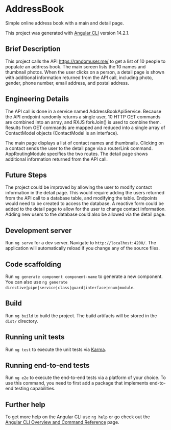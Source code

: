 # AddressBook

Simple online address book with a main and detail page.

This project was generated with [Angular CLI](https://github.com/angular/angular-cli) version 14.2.1.

## Brief Description

This project calls the API https://randomuser.me/ to get a list of 10 people to populate an address book. The main screen lists the 10 names and thumbnail photos. When the user clicks on a person, a detail page is shown with additional information returned from the API call, including photo, gender, phone number, email address, and postal address.

## Engineering Details

The API call is done in a service named AddressBookApiService. Because the API endpoint randomly returns a single user, 10 HTTP GET commands are combined into an array, and RXJS forkJoin() is used to combine them. Results from GET commands are mapped and reduced into a single array of ContactModel objects (ContactModel is an interface).

The main page displays a list of contact names and thumbnails. Clicking on a contact sends the user to the detail page via a routerLink command. AppRoutingModule specifies the two routes. The detail page shows additional information returned from the API call.

## Future Steps

The project could be improved by allowing the user to modify contact information in the detail page. This would require adding the users returned from the API call to a database table, and modifying the table. Endpoints would need to be created to access the database. A reactive form could be added to the detail page to allow for the user to change contact information. Adding new users to the database could also be allowed via the detail page. 

## Development server

Run `ng serve` for a dev server. Navigate to `http://localhost:4200/`. The application will automatically reload if you change any of the source files.

## Code scaffolding

Run `ng generate component component-name` to generate a new component. You can also use `ng generate directive|pipe|service|class|guard|interface|enum|module`.

## Build

Run `ng build` to build the project. The build artifacts will be stored in the `dist/` directory.

## Running unit tests

Run `ng test` to execute the unit tests via [Karma](https://karma-runner.github.io).

## Running end-to-end tests

Run `ng e2e` to execute the end-to-end tests via a platform of your choice. To use this command, you need to first add a package that implements end-to-end testing capabilities.

## Further help

To get more help on the Angular CLI use `ng help` or go check out the [Angular CLI Overview and Command Reference](https://angular.io/cli) page.
